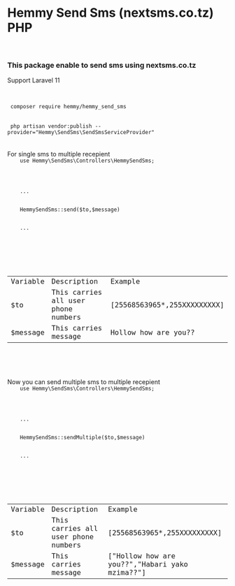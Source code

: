 <h1>Hemmy Send Sms (nextsms.co.tz) PHP</h1>
</br>
<h3>This package enable to send sms using nextsms.co.tz</h3>

<p>Support Laravel 11</p>
<br>

<code> composer require hemmy/hemmy_send_sms </code>

</br>
<code> php artisan vendor:publish --provider="Hemmy\SendSms\SendSmsServiceProvider" </code>

<br>
<br>
<br>
For single sms to multiple recepient
<code> 
    use Hemmy\SendSms\Controllers\HemmySendSms;
    <br>
    <br>
    ...
    <br>
    HemmySendSms::send($to,$message)
    <br>
    ...
    <br>
</code>

<br>
<code>
    <table>
        <tr>
            <td>Variable</td>
            <td>Description</td>
            <td>Example</td>
        </tr>
        <br />
        <tr>
            <td>$to</td>
            <td>This carries all user phone numbers</td>
            <td>[25568563965*,255XXXXXXXXX]</td>
        </tr>
        <br />
        <tr>
            <td>$message</td>
            <td>This carries message</td>
            <td>Hollow how are you??</td>
        </tr>
    </table>
</code>

<br>
<br>
<br>
Now you can send multiple sms to multiple recepient
<code> 
    use Hemmy\SendSms\Controllers\HemmySendSms;
    <br>
    <br>
    ...
    <br>
    HemmySendSms::sendMultiple($to,$message)
    <br>
    ...
    <br>
</code>

<br>
<code>
    <table>
        <tr>
            <td>Variable</td>
            <td>Description</td>
            <td>Example</td>
        </tr>
        <br />
        <tr>
            <td>$to</td>
            <td>This carries all user phone numbers</td>
            <td>[25568563965*,255XXXXXXXXX]</td>
        </tr>
        <br />
        <tr>
            <td>$message</td>
            <td>This carries message</td>
            <td>["Hollow how are you??","Habari yako mzima??"]</td>
        </tr>
    </table>
</code>